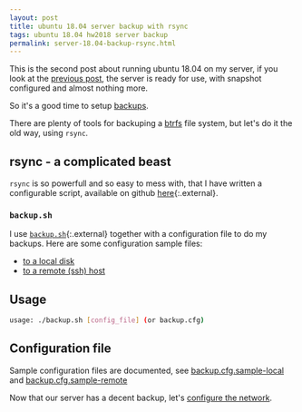 ```yaml
---
layout: post
title: ubuntu 18.04 server backup with rsync
tags: ubuntu 18.04 hw2018 server backup
permalink: server-18.04-backup-rsync.html
---
```


This is the second post about running ubuntu 18.04 on my server, if you look
at the [previous post](ubuntu-18.04-server-install-snapper.html), the server is
ready for use, with snapshot configured and almost nothing more.

So it's a good time to setup [backups](/tag/backup.html).

There are plenty of tools for backuping a [btrfs](/tag/btrfs.html) file system,
but let's do it the old way, using `rsync`.

## rsync - a complicated beast

`rsync` is so powerfull and so easy to mess with, that I have written a
configurable script, available on github [here](https://github.com/RandomReaper/scripts/tree/master/backup){:.external}.

### `backup.sh`
I use [`backup.sh`](https://raw.githubusercontent.com/RandomReaper/scripts/master/backup/backup.sh){:.external}
together with a configuration file to do my backups.
Here are some configuration sample files:
 - [to a local disk](https://raw.githubusercontent.com/RandomReaper/scripts/master/backup/backup.cfg.sample-local)
 - [to a remote (ssh) host](https://raw.githubusercontent.com/RandomReaper/scripts/master/backup/backup.cfg.sample-remote)

## Usage
```bash
usage: ./backup.sh [config_file] (or backup.cfg)
```
## Configuration file
Sample configuration files are documented, see [backup.cfg.sample-local](https://github.com/RandomReaper/scripts/blob/master/backup/backup.cfg.sample-local) and [backup.cfg.sample-remote](https://github.com/RandomReaper/scripts/blob/master/backup/backup.cfg.sample-remote)

Now that our server has a decent backup, let's [configure the network](server-18.04-network-bond.html).